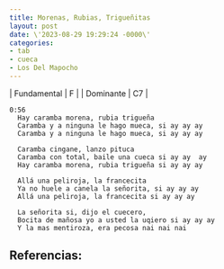 ```yaml
---
title: Morenas, Rubias, Trigueñitas
layout: post
date: \'2023-08-29 19:29:24 -0000\'
categories:
- tab
- cueca
- Los Del Mapocho
---
```



| Fundamental | F |
| Dominante   | C7  |

~~~
0:56
  Hay caramba morena, rubia trigueña
  Caramba y a ninguna le hago mueca, si ay ay ay
  Caramba y a ninguna le hago mueca, si ay ay ay
~~~
  
~~~
  Caramba cingane, lanzo pituca
  Caramba con total, baile una cueca si ay ay  ay
  Hay caramba morena, rubia trigueña si ay ay ay
~~~

~~~
  Allá una peliroja, la francecita
  Ya no huele a canela la señorita, si ay ay ay
  Allá una peliroja, la francecita si ay ay ay
~~~
  
~~~
  La señorita si, dijo el cuecero,
  Bocita de mañosa yo a usted la uqiero si ay ay ay
  Y la mas mentiroza, era pecosa nai nai nai
~~~

Referencias:
- 
